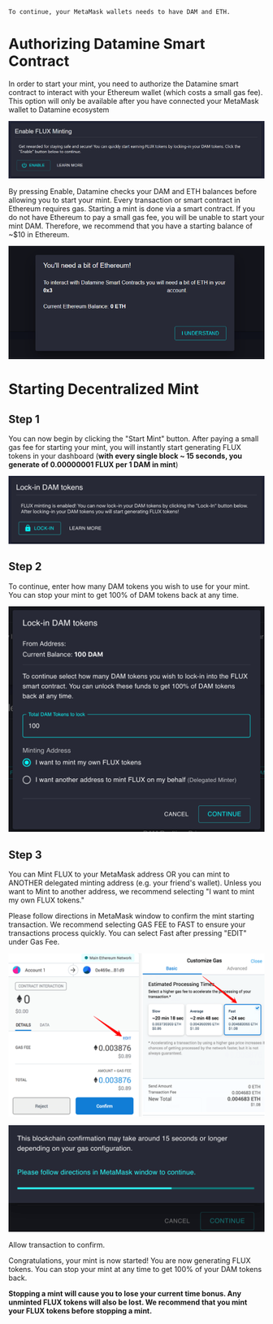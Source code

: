 ```
To continue, your MetaMask wallets needs to have DAM and ETH.
```

# Authorizing Datamine Smart Contract

In order to start your mint, you need to authorize the Datamine smart contract to interact with your Ethereum wallet (which costs a small gas fee). This option will only be available after you have connected your MetaMask wallet to Datamine ecosystem

![Metamask](../../helpArticles/assets/images/pngs/lockingInDam/lockin1.png)

By pressing Enable, Datamine checks your DAM and ETH balances before allowing you to start your mint. Every transaction or smart contract in Ethereum requires gas. Starting a mint is done via a smart contract. If you do not have Ethereum to pay a small gas fee, you will be unable to start your mint DAM. Therefore, we recommend that you have a starting balance of ~$10 in Ethereum. 

![Metamask](../../helpArticles/assets/images/pngs/lockingInDam/lockin2.png#_maxWidth=512)

# Starting Decentralized Mint

## Step 1

You can now begin by clicking the "Start Mint" button. After paying a small gas fee for starting your mint, you will instantly start generating FLUX tokens in your dashboard (**with every single block ~ 15 seconds, you generate of 0.00000001 FLUX per 1 DAM in mint**)

![Metamask](../../helpArticles/assets/images/pngs/lockingInDam/lockin3.png)

## Step 2

To continue, enter how many DAM tokens you wish to use for your mint. You can stop your mint to get 100% of DAM tokens back at any time.

![Metamask](../../helpArticles/assets/images/pngs/lockingInDam/lockin4.png#_maxWidth=512)

## Step 3

You can Mint FLUX to your MetaMask address OR you can mint to ANOTHER delegated minting address (e.g. your friend's wallet). Unless you want to Mint to another address, we recommend selecting "I want to mint my own FLUX tokens."

Please follow directions in MetaMask window to confirm the mint starting transaction. We recommend selecting GAS FEE to FAST to ensure your transactions process quickly. You can select Fast after pressing "EDIT" under Gas Fee.

![Metamask](../../helpArticles/assets/images/pngs/lockingInDam/lockin5.png#_maxWidth=512)

![Metamask](../../helpArticles/assets/images/pngs/lockingInDam/lockin6.png#_maxWidth=512)

Allow transaction to confirm.

Congratulations, your mint is now started! You are now generating FLUX tokens. You can stop your mint at any time to get 100% of your DAM tokens back.

**Stopping a mint will cause you to lose your current time bonus. Any unminted FLUX tokens will also be lost. We recommend that you mint your FLUX tokens before stopping a mint.**